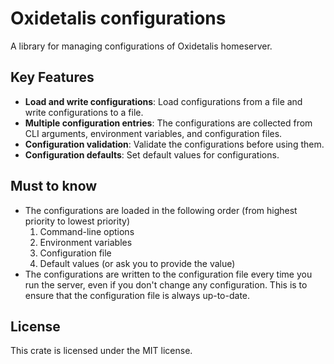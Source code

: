 # Oxidetalis configurations
A library for managing configurations of Oxidetalis homeserver.

## Key Features
- **Load and write configurations**: Load configurations from a file and write
  configurations to a file.
- **Multiple configuration entries**: The configurations are collected from CLI
  arguments, environment variables, and configuration files.
- **Configuration validation**: Validate the configurations before using them.
- **Configuration defaults**: Set default values for configurations.

## Must to know
- The configurations are loaded in the following order (from highest priority to
  lowest priority)
  1. Command-line options
  2. Environment variables
  3. Configuration file
  4. Default values (or ask you to provide the value)
- The configurations are written to the configuration file every time you run
  the server, even if you don't change any configuration. This is to ensure that
  the configuration file is always up-to-date.


## License
This crate is licensed under the MIT license.

